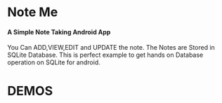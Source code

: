 # Note Me
#### A Simple Note Taking Android App
You Can ADD,VIEW,EDIT and UPDATE the note. The Notes are Stored in SQLite Database. This is perfect example to get hands on Database operation on SQLite for android. 

# DEMOS
